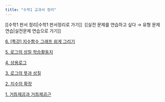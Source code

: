 ```yaml
---
title: "수학1 교과서 정리"
---
```

[[수학1 판서 정리|수학1 판서정리로 가기]]&nbsp;&nbsp;[[실전 문제를 연습하고 싶다 → 유형 문제 연습|실전문제 연습으로 가기]]

<a href="/pdf/one%20chungsoo/1.%20거듭제곱과%20거듭제곱근.pdf">6. [특강] 지수함수 그래프 쉽게 그리기</a>

<a href="/pdf/one chungsoo/5. 로그의 성질 학습활동지.pdf">5. 로그의 성질 학습활동지</a>

<a href="/pdf/one chungsoo/4. 상용로그.pdf">4. 상용로그</a>

<a href="/pdf/one chungsoo/3. 로그의 뜻과 성질.pdf">3. 로그의 뜻과 성질</a>

<a href="/pdf/one%20chungsoo/2.%20지수의%20확장.pdf">2. 지수의 확장</a>

<a href="/pdf/one%20chungsoo/1.%20거듭제곱과%20거듭제곱근.pdf">1. 거듭제곱과 거듭제곱근</a>
